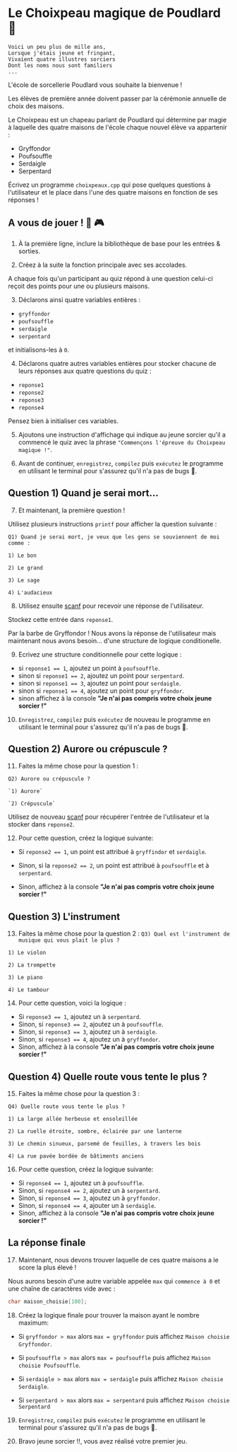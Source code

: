 # Le Choixpeau magique de Poudlard 🧙

```
Voici un peu plus de mille ans,
Lorsque j'étais jeune et fringant,
Vivaient quatre illustres sorciers
Dont les noms nous sont familiers
...
```

L'école de sorcellerie Poudlard vous souhaite la bienvenue !

Les élèves de première année doivent passer par la cérémonie annuelle de choix des maisons.

Le Choixpeau est un chapeau parlant de Poudlard qui détermine par magie à laquelle des quatre maisons de l'école chaque nouvel élève va appartenir :

- Gryffondor
- Poufsouffle
- Serdaigle
- Serpentard


Écrivez un programme `choixpeaux.cpp` qui pose quelques questions à l'utilisateur et le place dans l'une des quatre maisons en fonction de ses réponses !

## A vous de jouer ! 🧩 🎮

1. À la première ligne, inclure la bibliothèque de base pour les entrées & sorties.

2. Créez à la suite la fonction principale avec ses accolades.

A chaque fois qu'un participant au quiz répond à une question celui-ci reçoit des points pour une ou plusieurs maisons.

3. Déclarons ainsi quatre variables entières :
  - `gryffondor`
  - `poufsouffle`
  - `serdaigle`
  - `serpentard`

et initialisons-les à `0`.

4. Déclarons quatre autres variables entières pour stocker chacune de leurs réponses aux quatre questions du quiz :
  - `reponse1`
  - `reponse2`
  - `reponse3`
  - `reponse4`

Pensez bien à initialiser ces variables.

5. Ajoutons une instruction d'affichage qui indique au jeune sorcier qu'il a commencé le quiz avec la phrase `"Commençons l'épreuve du Choixpeau magique !"`.

6. Avant de continuer, `enregistrez`, `compilez` puis `exécutez` le programme en utilisant le terminal pour s'assurez qu'il n'a pas de bugs 🐛.

## Question 1) Quand je serai mort...

7. Et maintenant, la première question !

  Utilisez plusieurs instructions `printf` pour afficher la question suivante :

  `Q1) Quand je serai mort, je veux que les gens se souviennent de moi comme :`

  `1) Le bon`

  `2) Le grand`

 `3) Le sage`

 `4) L'audacieux`

8. Utilisez ensuite [scanf](http://ressources.unit.eu/cours/Cfacile/co/ch4_p5_6.html) pour recevoir une réponse de l'utilisateur.

  Stockez cette entrée dans `reponse1`.

Par la barbe de Gryffondor ! Nous avons la réponse de l'utilisateur mais maintenant nous avons besoin... d'une structure de logique conditionelle.

9. Ecrivez une structure conditionnelle pour cette logique :
  - si `reponse1 == 1`, ajoutez un point à `poufsouffle`.
  - sinon si  `reponse1 == 2`, ajoutez un point pour `serpentard`.
  - sinon si `reponse1 == 3`, ajoutez un point pour `serdaigle`.
  - sinon si `reponse1 == 4`, ajoutez un point pour `gryffondor`.
  - sinon affichez à la console **"Je n'ai pas compris votre choix jeune sorcier !"**

10. `Enregistrez`, `compilez` puis `exécutez` de nouveau le programme en utilisant le terminal pour s'assurez qu'il n'a pas de bugs 🐛.


## Question 2) Aurore ou crépuscule ?

11. Faites la même chose pour la question 1 :

  `Q2) Aurore ou crépuscule ?`

    `1) Aurore`

    `2) Crépuscule`

Utilisez de nouveau [scanf](http://ressources.unit.eu/cours/Cfacile/co/ch4_p5_6.html) pour récupérer l'entrée de l'utilisateur et la stocker dans `reponse2`.

12. Pour cette question, créez la logique suivante:
  - Si `reponse2 == 1`, un point est attribué à `gryffindor` et `serdaigle`.
  - Sinon, si la `reponse2 == 2`, un point est attribué à `poufsouffle` et à `serpentard`.

  - Sinon, affichez à la console **"Je n'ai pas compris votre choix jeune sorcier !"**


## Question 3) L'instrument

13. Faites la même chose pour la question 2 :
  `Q3) Quel est l'instrument de musique qui vous plait le plus ?`

  `1) Le violon`

  `2) La trompette`

  `3) Le piano`

  `4) Le tambour`

14. Pour cette question, voici la logique :
  - Si `reponse3 == 1`, ajoutez un à `serpentard`.
  - Sinon, si `reponse3 == 2`, ajoutez un à `poufsouffle`.
  - Sinon, si `reponse3 == 3`, ajoutez un  à `serdaigle`.
  - Sinon, si `reponse3 == 4`, ajoutez un à `gryffondor`.
  - Sinon, affichez à la console **"Je n'ai pas compris votre choix jeune sorcier !"**

## Question 4) Quelle route vous tente le plus ?

15. Faites la même chose pour la question 3 :

  `Q4) Quelle route vous tente le plus ?`

  `1) La large allée herbeuse et ensoleillée`

  `2) La ruelle étroite, sombre, éclairée par une lanterne`

  `3) Le chemin sinueux, parsemé de feuilles, à travers les bois`

  `4) La rue pavée bordée de bâtiments anciens`

16. Pour cette question, créez la logique suivante:
  - Si `reponse4 == 1`, ajoutez  un à `poufsouffle`.
  - Sinon, si `reponse4 == 2`, ajoutez un à `serpentard`.
  - Sinon, si `reponse4 == 3`, ajoutez un à `gryffondor`.
  - Sinon, si `reponse4 == 4`, ajouter un à `serdaigle`.
  - Sinon, affichez à la console **"Je n'ai pas compris votre choix jeune sorcier !"**

## La réponse finale

17. Maintenant, nous devons trouver laquelle de ces quatre maisons a le score la plus élevé !

  Nous aurons besoin d'une autre variable appelée `max` qui `commence à 0` et une chaîne de caractères vide avec :
  ```c
  char maison_choisie[100];
  ```

18. Créez la logique finale pour trouver la maison ayant le nombre maximum:
  - Si `gryffondor > max` alors `max = gryffondor` puis affichez `Maison choisie Gryffondor`.

  - Si `poufsouffle > max` alors `max = poufsouffle` puis affichez  `Maison choisie Poufsouffle`.

  - Si `serdaigle > max` alors `max = serdaigle` puis affichez  `Maison choisie Serdaigle`.

  - Si `serpentard > max` alors `max = serpentard` puis affichez  `Maison choisie Serpentard`



19. `Enregistrez`, `compilez` puis `exécutez` le programme en utilisant le terminal pour s'assurez qu'il n'a pas de bugs 🐛.


21. Bravo jeune sorcier !!, vous avez réalisé votre premier jeu.
